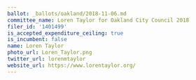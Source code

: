 ```yaml
---
ballot: _ballots/oakland/2018-11-06.md
committee_name: Loren Taylor for Oakland City Council 2018
filer_id: '1401499'
is_accepted_expenditure_ceiling: true
is_incumbent: false
name: Loren Taylor
photo_url: Loren_Taylor.png
twitter_url: lorenmtaylor
website_url: https://www.lorentaylor.org/
---
```


